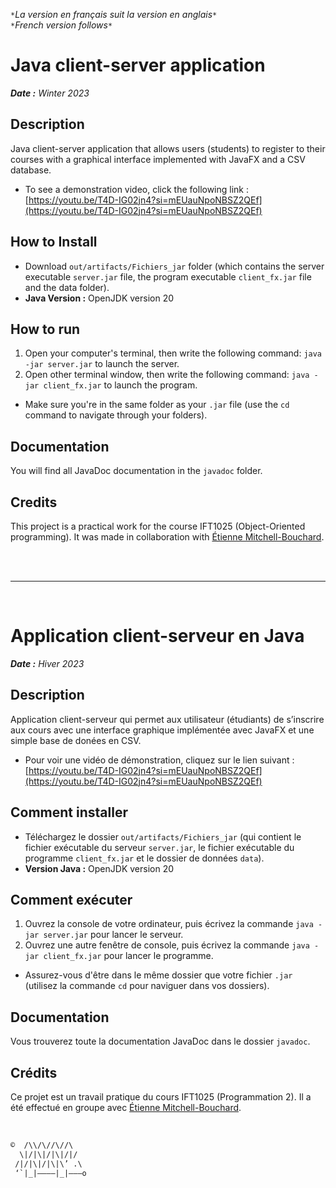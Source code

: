 
`*`*La version en français suit la version en anglais*`*`  
`*`*French version follows*`*`

# Java client-server application

***Date :** Winter 2023*

## Description

Java client-server application that allows users (students) to register to their courses with a graphical interface implemented with JavaFX and a CSV database.

* To see a demonstration video, click the following link : [https://youtu.be/T4D-IG02jn4?si=mEUauNpoNBSZ2QEf](https://youtu.be/T4D-IG02jn4?si=mEUauNpoNBSZ2QEf)

## How to Install

* Download `out/artifacts/Fichiers_jar` folder (which contains the server executable `server.jar` file,  the program executable `client_fx.jar` file and the data folder).
* **Java Version :** OpenJDK version 20

## How to run

  1. Open your computer's terminal, then write the following command: `java -jar server.jar` to launch the server.
  2. Open other terminal window, then write the following command: `java -jar client_fx.jar` to launch the program.
  * Make sure you're in the same folder as your `.jar` file (use the `cd` command to navigate through your folders).

## Documentation

You will find all JavaDoc documentation in the `javadoc` folder.

## Credits

This project is a practical work for the course IFT1025 (Object-Oriented programming). It was made in collaboration with [Étienne Mitchell-Bouchard](https://github.com/DarkZant).

<br><br>
___

<br>

# Application client-serveur en Java

***Date :** Hiver 2023*

## Description

Application client-serveur qui permet aux utilisateur (étudiants) de s’inscrire aux cours avec une interface graphique implémentée avec JavaFX et une simple base de donées en CSV.

* Pour voir une vidéo de démonstration, cliquez sur le lien suivant : [https://youtu.be/T4D-IG02jn4?si=mEUauNpoNBSZ2QEf](https://youtu.be/T4D-IG02jn4?si=mEUauNpoNBSZ2QEf)

## Comment installer

* Téléchargez le dossier `out/artifacts/Fichiers_jar` (qui contient le fichier exécutable du serveur `server.jar`, le fichier exécutable du programme `client_fx.jar` et le dossier de données `data`).
* **Version Java :** OpenJDK version 20

## Comment exécuter

  1. Ouvrez la console de votre ordinateur, puis écrivez la commande `java -jar server.jar` pour lancer le serveur.
  2. Ouvrez une autre fenêtre de console, puis écrivez la commande `java -jar client_fx.jar` pour lancer le programme.
  * Assurez-vous d'être dans le même dossier que votre fichier `.jar` (utilisez la commande `cd` pour naviguer dans vos dossiers).

## Documentation

Vous trouverez toute la documentation JavaDoc dans le dossier `javadoc`.

## Crédits

Ce projet est un travail pratique du cours IFT1025 (Programmation 2). Il a été effectué en groupe avec [Étienne Mitchell-Bouchard](https://github.com/DarkZant).

<br>

```txt
©  /\\/\//\//\
  \|/|\|/|\|/|/
 /|/|\|/|\|\’ .\
 ‘`|_|————|_|———o
```
